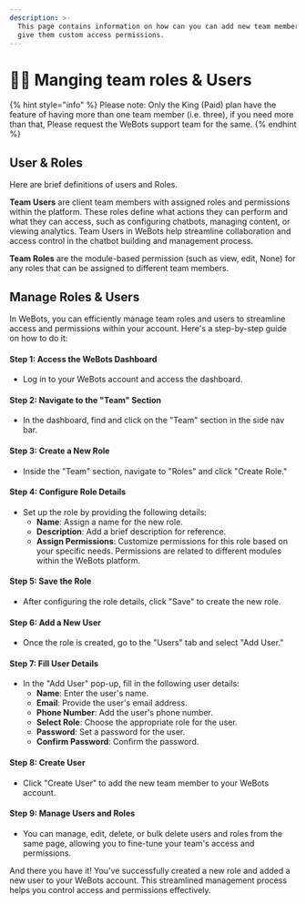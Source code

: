 ```yaml
---
description: >-
  This page contains information on how can you can add new team members and you
  give them custom access permissions.
---
```


# 👨‍💼 Manging team roles & Users

{% hint style="info" %}
Please note: Only the King (Paid) plan have the feature of having more than one team member (i.e. three), if you need more than that, Please request the WeBots support team for the same.
{% endhint %}

## User & Roles

Here are brief definitions of users and Roles.

**Team Users** are client team members with assigned roles and permissions within the platform. These roles define what actions they can perform and what they can access, such as configuring chatbots, managing content, or viewing analytics. Team Users in WeBots help streamline collaboration and access control in the chatbot building and management process.

**Team Roles** are the module-based permission (such as view, edit, None) for any roles that can be assigned to different team members.

## Manage Roles & Users

In WeBots, you can efficiently manage team roles and users to streamline access and permissions within your account. Here's a step-by-step guide on how to do it:

#### **Step 1: Access the** WeBots **Dashboard**

* Log in to your WeBots account and access the dashboard.

#### **Step 2: Navigate to the "Team" Section**

* In the dashboard, find and click on the "Team" section in the side nav bar.

#### **Step 3: Create a New Role**

* Inside the "Team" section, navigate to "Roles" and click "Create Role."

#### **Step 4: Configure Role Details**

* Set up the role by providing the following details:
  * **Name**: Assign a name for the new role.
  * **Description**: Add a brief description for reference.
  * **Assign Permissions**: Customize permissions for this role based on your specific needs. Permissions are related to different modules within the WeBots platform.

#### **Step 5: Save the Role**

* After configuring the role details, click "Save" to create the new role.

#### **Step 6: Add a New User**

* Once the role is created, go to the "Users" tab and select "Add User."

#### **Step 7: Fill User Details**

* In the "Add User" pop-up, fill in the following user details:
  * **Name**: Enter the user's name.
  * **Email**: Provide the user's email address.
  * **Phone Number**: Add the user's phone number.
  * **Select Role**: Choose the appropriate role for the user.
  * **Password**: Set a password for the user.
  * **Confirm Password**: Confirm the password.

#### **Step 8: Create User**

* Click "Create User" to add the new team member to your WeBots account.

#### **Step 9: Manage Users and Roles**

* You can manage, edit, delete, or bulk delete users and roles from the same page, allowing you to fine-tune your team's access and permissions.

And there you have it! You've successfully created a new role and added a new user to your WeBots account. This streamlined management process helps you control access and permissions effectively.
